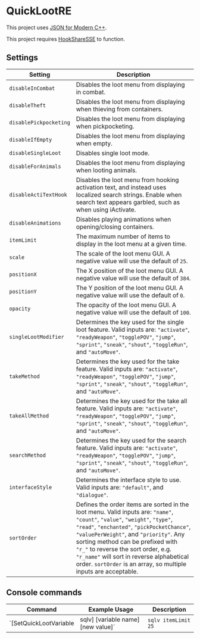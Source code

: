 # QuickLootRE

This project uses [JSON for Modern C++](https://github.com/nlohmann/json).

This project requires [HookShareSSE](https://github.com/SniffleMan/HookShareSSE) to function.

## Settings
Setting | Description
--- | ---
`disableInCombat` | Disables the loot menu from displaying in combat.
`disableTheft` | Disables the loot menu from displaying when thieving from containers.
`disablePickpocketing` | Disables the loot menu from displaying when pickpocketing.
`disableIfEmpty` | Disables the loot menu from displaying when empty.
`disableSingleLoot` | Disables single loot mode.
`disableForAnimals` | Disables the loot menu from displaying when looting animals.
`disableActiTextHook` | Disables the loot menu from hooking activation text, and instead uses localized search strings. Enable when search text appears garbled, such as when using iActivate.
`disableAnimations` | Disables playing animations when opening/closing containers.
`itemLimit` | The maximum number of items to display in the loot menu at a given time.
`scale` | The scale of the loot menu GUI. A negative value will use the default of `25`.
`positionX` | The X position of the loot menu GUI. A negative value will use the default of `384`.
`positionY` | The Y position of the loot menu GUI. A negative value will use the default of `0`.
`opacity` | The opacity of the loot menu GUI. A negative value will use the default of `100`.
`singleLootModifier` | Determines the key used for the single loot feature. Valid inputs are: `"activate"`, `"readyWeapon"`, `"togglePOV"`, `"jump"`, `"sprint"`, `"sneak"`, `"shout"`, `"toggleRun"`, and `"autoMove"`.
`takeMethod` | Determines the key used for the take feature. Valid inputs are: `"activate"`, `"readyWeapon"`, `"togglePOV"`, `"jump"`, `"sprint"`, `"sneak"`, `"shout"`, `"toggleRun"`, and `"autoMove"`.
`takeAllMethod` | Determines the key used for the take all feature. Valid inputs are: `"activate"`, `"readyWeapon"`, `"togglePOV"`, `"jump"`, `"sprint"`, `"sneak"`, `"shout"`, `"toggleRun"`, and `"autoMove"`.
`searchMethod` | Determines the key used for the search feature. Valid inputs are: `"activate"`, `"readyWeapon"`, `"togglePOV"`, `"jump"`, `"sprint"`, `"sneak"`, `"shout"`, `"toggleRun"`, and `"autoMove"`.
`interfaceStyle` | Determines the interface style to use. Valid inputs are: `"default"`, and `"dialogue"`.
`sortOrder` | Defines the order items are sorted in the loot menu. Valid inputs are: `"name"`, `"count"`, `"value"`, `"weight"`, `"type"`, `"read"`, `"enchanted"`, `"pickPocketChance"`, `"valuePerWeight"`, and `"priority"`. Any sorting method can be prefixed with `"r_"` to reverse the sort order, e.g. `"r_name"` will sort in reverse alphabetical order. `sortOrder` is an array, so multiple inputs are acceptable.

## Console commands
Command | Example Usage | Description
--- | --- | ---
`[SetQuickLootVariable|sqlv] [variable name] [new value]` | `sqlv itemLimit 25` | Sets the specified variable to the specified value. String and array variables can not be set from the console.
